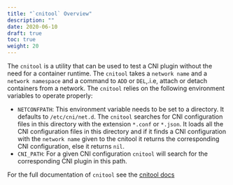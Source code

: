 ```yaml
---
title: "`cnitool` Overview"
description: ""
date: 2020-06-10
draft: true
toc: true
weight: 20
---
```


The `cnitool` is a utility that can be used to test a CNI plugin
without the need for a container runtime. The `cnitool` takes a
`network name` and a `network namespace` and a command to `ADD` or
`DEL`,.i.e, attach or detach containers from a network. The `cnitool`
relies on the following environment variables to operate properly:

* `NETCONFPATH`: This environment variable needs to be set to a
  directory. It defaults to `/etc/cni/net.d`. The `cnitool` searches
  for CNI configuration files in this directory with the extension
  `*.conf` or `*.json`. It loads all the CNI configuration files in
  this directory and if it finds a CNI configuration with the `network
  name` given to the cnitool it returns the corresponding CNI
  configuration, else it returns `nil`.
* `CNI_PATH`: For a given CNI configuration `cnitool` will search for
  the corresponding CNI plugin in this path.

For the full documentation of `cnitool` see the [cnitool docs](../cnitool/README.md)
